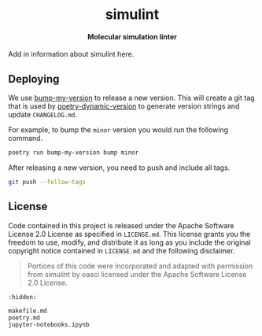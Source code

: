 <h1 align="center">simulint</h1>

<h4 align="center">Molecular simulation linter</h4>

Add in information about simulint here.

## Deploying

We use [bump-my-version](https://github.com/callowayproject/bump-my-version) to release a new version.
This will create a git tag that is used by [poetry-dynamic-version](https://github.com/mtkennerly/poetry-dynamic-versioning) to generate version strings and update `CHANGELOG.md`.

For example, to bump the `minor` version you would run the following command.

```bash
poetry run bump-my-version bump minor
```

After releasing a new version, you need to push and include all tags.

```bash
git push --follow-tags
```

## License

Code contained in this project is released under the Apache Software License 2.0 License as specified in `LICENSE.md`.
This license grants you the freedom to use, modify, and distribute it as long as you include the original copyright notice contained in `LICENSE.md` and the following disclaimer.

> Portions of this code were incorporated and adapted with permission from simulint by oasci licensed under the Apache Software License 2.0 License.

```{toctree}
:hidden:

makefile.md
poetry.md
jupyter-notebooks.ipynb
```
